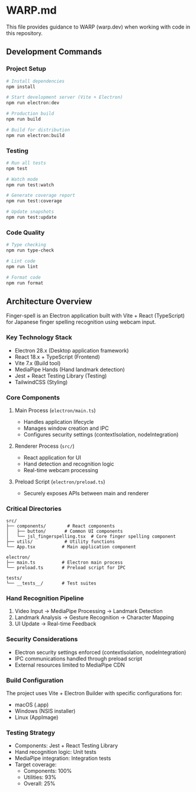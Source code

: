 # WARP.md

This file provides guidance to WARP (warp.dev) when working with code in this repository.

## Development Commands

### Project Setup
```bash
# Install dependencies
npm install

# Start development server (Vite + Electron)
npm run electron:dev

# Production build
npm run build

# Build for distribution
npm run electron:build
```

### Testing
```bash
# Run all tests
npm test

# Watch mode
npm run test:watch

# Generate coverage report
npm run test:coverage

# Update snapshots
npm run test:update
```

### Code Quality
```bash
# Type checking
npm run type-check

# Lint code
npm run lint

# Format code
npm run format
```

## Architecture Overview

Finger-spell is an Electron application built with Vite + React (TypeScript) for Japanese finger spelling recognition using webcam input.

### Key Technology Stack
- Electron 28.x (Desktop application framework)
- React 18.x + TypeScript (Frontend)
- Vite 7.x (Build tool)
- MediaPipe Hands (Hand landmark detection)
- Jest + React Testing Library (Testing)
- TailwindCSS (Styling)

### Core Components

1. Main Process (`electron/main.ts`)
   - Handles application lifecycle
   - Manages window creation and IPC
   - Configures security settings (contextIsolation, nodeIntegration)

2. Renderer Process (`src/`)
   - React application for UI
   - Hand detection and recognition logic
   - Real-time webcam processing

3. Preload Script (`electron/preload.ts`)
   - Securely exposes APIs between main and renderer

### Critical Directories
```
src/
├── components/        # React components
│   ├── button/       # Common UI components
│   └── jsl_fingerspelling.tsx  # Core finger spelling component
├── utils/            # Utility functions
└── App.tsx          # Main application component

electron/
├── main.ts          # Electron main process
└── preload.ts       # Preload script for IPC

tests/
└── __tests__/       # Test suites
```

### Hand Recognition Pipeline

1. Video Input -> MediaPipe Processing -> Landmark Detection
2. Landmark Analysis -> Gesture Recognition -> Character Mapping
3. UI Update -> Real-time Feedback

### Security Considerations

- Electron security settings enforced (contextIsolation, nodeIntegration)
- IPC communications handled through preload script
- External resources limited to MediaPipe CDN

### Build Configuration

The project uses Vite + Electron Builder with specific configurations for:
- macOS (.app)
- Windows (NSIS installer)
- Linux (AppImage)

### Testing Strategy

- Components: Jest + React Testing Library
- Hand recognition logic: Unit tests
- MediaPipe integration: Integration tests
- Target coverage: 
  - Components: 100%
  - Utilities: 93%
  - Overall: 25%